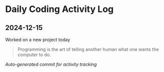 # Daily Coding Activity Log

## 2024-12-15

Worked on a new project today

> Programming is the art of telling another human what one wants the computer to do.

*Auto-generated commit for activity tracking*

